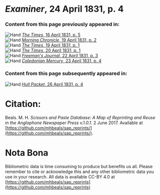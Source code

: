 # *Examiner*, 24 April 1831, p. 4  
  
### Content from this page previously appeared in:  
![Hand](http://scissorsandpaste.net/wp-content/uploads/2017/06/smallhandpointer.png) [*The Times*, 16 April 1831, p. 5](https://mhbeals.github.io/sap_html/The-Times/The-Times-16-April-1831-p-5)  
![Hand](http://scissorsandpaste.net/wp-content/uploads/2017/06/smallhandpointer.png) [*Morning Chronicle*, 19 April 1831, p. 2](https://mhbeals.github.io/sap_html/Morning-Chronicle/Morning-Chronicle-19-April-1831-p-2)  
![Hand](http://scissorsandpaste.net/wp-content/uploads/2017/06/smallhandpointer.png) [*The Times*, 19 April 1831, p. 1](https://mhbeals.github.io/sap_html/The-Times/The-Times-19-April-1831-p-1)  
![Hand](http://scissorsandpaste.net/wp-content/uploads/2017/06/smallhandpointer.png) [*The Times*, 20 April 1831, p. 1](https://mhbeals.github.io/sap_html/The-Times/The-Times-20-April-1831-p-1)  
![Hand](http://scissorsandpaste.net/wp-content/uploads/2017/06/smallhandpointer.png) [*Freeman's Journal*, 22 April 1831, p. 3](https://mhbeals.github.io/sap_html/Freeman's-Journal/Freeman's-Journal-22-April-1831-p-3)  
![Hand](http://scissorsandpaste.net/wp-content/uploads/2017/06/smallhandpointer.png) [*Caledonian Mercury*, 23 April 1831, p. 4](https://mhbeals.github.io/sap_html/Caledonian-Mercury/Caledonian-Mercury-23-April-1831-p-4)  
  
### Content from this page subsequently appeared in:  
![Hand](http://scissorsandpaste.net/wp-content/uploads/2017/06/smallhandpointer.png) [*Hull Packet*, 26 April 1831, p. 4](https://mhbeals.github.io/sap_html/Hull-Packet/Hull-Packet-26-April-1831-p-4)  


# Citation: 

Beals. M. H. *Scissors and Paste Database: A Map of Reprinting and Reuse in the Anglophone Newspaper Press v.1.0.1.* 2 June 2017. Available at [https://github.com/mhbeals/sap_reprints/](https://github.com/mhbeals/sap_reprints/). 

# Nota Bona

Bibliometric data is time consuming to produce but benefits us all. Please remember to cite or acknowledge this and any other bibliometric data you use in your research. All data is available CC-BY 4.0 at [https://github.com/mhbeals/sap_reprints](https://github.com/mhbeals/sap_reprints)